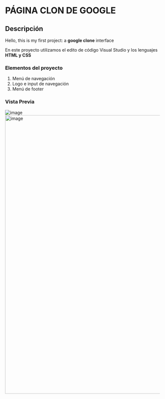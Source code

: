 # PÁGINA CLON DE GOOGLE
## Descripción
Hello, this is my first project: a **google clone** interface 

En este proyecto utilizamos el edito de código Visual Studio y los lenguajes **HTML y CSS**

### Elementos del proyecto
<ol>
  <li>Menú de navegación</li>
  <li>Logo e input de navegación</li>
  <li>Menú de footer</li>
</ol>

### Vista Previa
![image](https://github.com/Berthis/google-clone1/assets/151891053/9ba4cb4a-c1e5-4bc2-90c0-482640adab40)
<img width="907" alt="image" src="https://github.com/Berthis/google-clone1/assets/151891053/261b5bd3-4e57-4284-8a7d-328e3b05a38c">
